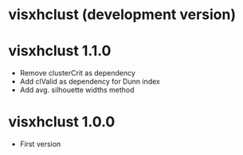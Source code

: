 # visxhclust (development version)

# visxhclust 1.1.0

- Remove clusterCrit as dependency
- Add clValid as dependency for Dunn index
- Add avg. silhouette widths method

# visxhclust 1.0.0

- First version
